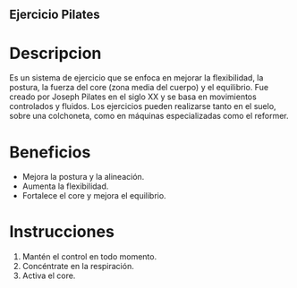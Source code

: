 ## Ejercicio Pilates

# Descripcion
Es un sistema de ejercicio que se enfoca en mejorar la flexibilidad, la postura, la fuerza del core (zona media del cuerpo) y el equilibrio. Fue creado por Joseph Pilates en el siglo XX y se basa en movimientos controlados y fluidos. Los ejercicios pueden realizarse tanto en el suelo, sobre una colchoneta, como en máquinas especializadas como el reformer.

# Beneficios
- Mejora la postura y la alineación.
- Aumenta la flexibilidad.
- Fortalece el core y mejora el equilibrio.

# Instrucciones
1. Mantén el control en todo momento.
2. Concéntrate en la respiración.
3. Activa el core.